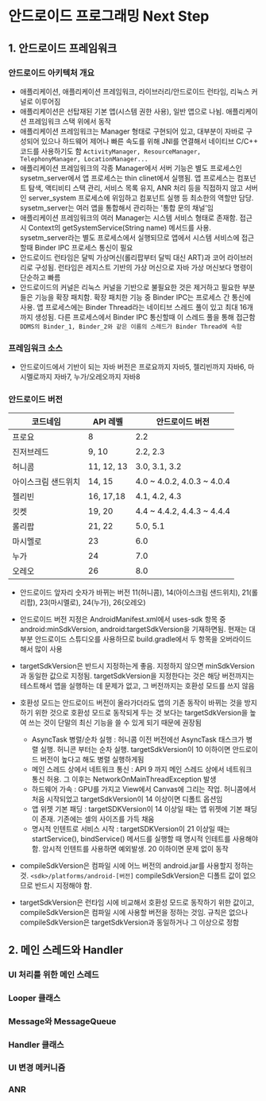 # 안드로이드 프로그래밍 Next Step

## 1. 안드로이드 프레임워크

### 안드로이드 아키텍처 개요

- 애플리케이션, 애플리케이션 프레임워크, 라이브러리/안드로이드 런타임, 리눅스 커널로 이루어짐
- 애플리케이션은 선탑재된 기본 앱(시스템 권한 사용), 일반 앱으로 나뉨. 애플리케이션 프레임워크 스택 위에서 동작
- 애플리케이션 프레임워크는 Manager 형태로 구현되어 있고, 대부분이 자바로 구성되어 있으나 하드웨어 제어나 빠른 속도를 위해 JNI를 연결해서 네이티브 C/C++ 코드를 사용하기도 함 ```ActivityManager, ResourceManager, TelephonyManager, LocationManager...```
- 애플리케이션 프레임워크의 각종 Manager에서 서버 기능은 별도 프로세스인 sysetm_server에서 앱 프로세스는 thin clinet에서 실행됨. 앱 프로세스는 컴포넌트 탐색, 액티비티 스택 관리, 서비스 목록 유지, ANR 처리 등을 직접하지 않고 서버인 server_system 프로세스에 위임하고 컴포넌트 실행 등 최소한의 역할만 담당. sysetm_server는 여러 앱을 통합해서 관리하는 '통합 문의 채널'임
- 애플리케이션 프레임워크의 여러 Manager는 시스템 서비스 형태로 존재함. 접근시 Context의 getSystemService(String name) 메서드를 사용. sysetm_server라는 별도 프로세스에서 실행되므로 앱에서 시스템 서비스에 접근할때 Binder IPC 프로세스 통신이 필요
- 안드로이드 런타임은 달빅 가상머신(롤리팝부터 달빅 대신 ART)과 코어 라이브러리로 구성됨. 런타임은 레지스트 기반의 가상 머신으로 자바 가상 머신보다 명령이 단순하고 빠름
- 안드로이드의 커널은 리눅스 커널을 기반으로 불필요한 것은 제거하고 필요한 부분들은 기능을 확장 패치함. 확장 패치한 기능 중 Binder IPC는 프로세스 간 통신에 사용. 앱 프로세스에는 Binder Thread라는 네이티브 스레드 풀이 있고 최대 16개 까지 생성됨. 다른 프로세스에서 Binder IPC 통신할때 이 스레드 풀을 통해 접근함 ```DDMS의 Binder_1, Binder_2와 같은 이름의 스레드가 Binder Thread에 속함```

### 프레임워크 소스

- 안드로이드에서 기반이 되는 자바 버전은 프로요까지 자바5, 젤리빈까지 자바6, 마시멜로까지 자바7, 누가/오레오까지 자바8

### 안드로이드 버전

코드네임 | API 레벨 | 안드로이드 버전
-|-|-
프로요 | 8 | 2.2
진저브레드 | 9, 10 | 2.2, 2.3
허니콤 | 11, 12, 13 | 3.0, 3.1, 3.2
아이스크림 샌드위치 | 14, 15 | 4.0 ~ 4.0.2, 4.0.3 ~ 4.0.4
젤리빈 | 16, 17,18 | 4.1, 4.2, 4.3
킷켓 | 19, 20 | 4.4 ~ 4.4.2, 4.4.3 ~ 4.4.4
롤리팝 | 21, 22 | 5.0, 5.1
마시멜로 | 23 | 6.0
누가 | 24 | 7.0
오레오 | 26 | 8.0

- 안드로이드 앞자리 숫자가 바뀌는 버전 11(허니콤), 14(아이스크림 샌드위치), 21(롤리팝), 23(마시멜로), 24(누가), 26(오레오)
- 안드로이드 버전 지정은 AndroidManifest.xml에서 uses-sdk 항목 중 android:minSdkVersion, android:targetSdkVersion을 기재하면됨. 현재는 대부분 안드로이드 스튜디오를 사용하므로 build.gradle에서 두 항목을 오버라이드 해서 많이 사용
- targetSdkVersion은 반드시 지정하는게 좋음. 지정하지 않으면 minSdkVersion과 동일한 값으로 지정됨. targetSdkVersion을 지정한다는 것은 해당 버전까지는 테스트해서 앱을 실행하는 데 문제가 없고, 그 버전까지는 호환성 모드를 쓰지 않음
- 호환성 모드는 안드로이드 버전이 올라가더라도 앱의 기존 동작이 바뀌는 것을 방지하기 위한 것으로 호환성 모드로 동작되게 두는 것 보다는 targetSdkVersion을 높여 쓰는 것이 단말의 최신 기능을 쓸 수 있게 되기 때문에 권장됨

  - AsyncTask 병렬/순차 실행 : 허니콤 이전 버전에선 AsyncTask 태스크가 병렬 실행. 허니콘 부터는 순차 실행. targetSdkVersion이 10 이하이면 안드로이드 버전이 높다고 해도 병렬 실행하게됨
  - 메인 스레드 상에서 네트워크 통신 : API 9 까지 메인 스레드 상에서 네트워크 통신 허용. 그 이후는 NetworkOnMainThreadException 발생
  - 하드웨어 가속 : GPU를 가지고 View에서 Canvas에 그리는 작업. 허니콤에서 처음 시작되었고 targetSdkVersion이 14 이상이면 디폴트 옵션임
  - 앱 위젯 기본 패딩 : targetSDKVersion이 14 이상일 때는 앱 위젯에 기본 패딩이 존재. 기존에는 셀의 사이즈를 가득 채움
  - 명시적 인텐트로 서비스 시작 : targetSDKVersion이 21 이상일 때는 startService(), bindService() 메서드를 실행할 때 명시적 인테트를 사용해야 함. 암시적 인텐트를 사용하면 예외발생. 20 이하이면 문제 없이 동작

- compileSdkVersion은 컴파일 시에 어느 버전의 android.jar를 사용할지 정하는 것. ```<sdk>/platforms/android-[버전]``` compileSdkVersion은 디폴트 값이 없으므로 반드시 지정해야 함.
- targetSdkVersion은 런타임 시에 비교해서 호환성 모드로 동작하기 위한 값이고, compileSdkVersion은 컴파일 시에 사용할 버전을 정하는 것임. 규칙은 없으나 compileSdkVersion은 targetSdkVersion과 동일하거나 그 이상으로 정함

## 2. 메인 스레드와 Handler

### UI 처리를 위한 메인 스레드

### Looper 클래스

### Message와 MessageQueue

### Handler 클래스

### UI 변경 메커니즘

### ANR
